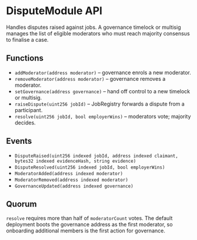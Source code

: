 # DisputeModule API

Handles disputes raised against jobs. A governance timelock or multisig manages
the list of eligible moderators who must reach majority consensus to finalise a
case.

## Functions
- `addModerator(address moderator)` – governance enrols a new moderator.
- `removeModerator(address moderator)` – governance removes a moderator.
- `setGovernance(address governance)` – hand off control to a new timelock or multisig.
- `raiseDispute(uint256 jobId)` – JobRegistry forwards a dispute from a participant.
- `resolve(uint256 jobId, bool employerWins)` – moderators vote; majority decides.

## Events
- `DisputeRaised(uint256 indexed jobId, address indexed claimant, bytes32 indexed evidenceHash, string evidence)`
- `DisputeResolved(uint256 indexed jobId, bool employerWins)`
- `ModeratorAdded(address indexed moderator)`
- `ModeratorRemoved(address indexed moderator)`
- `GovernanceUpdated(address indexed governance)`

## Quorum
`resolve` requires more than half of `moderatorCount` votes. The default
deployment boots the governance address as the first moderator, so onboarding
additional members is the first action for governance.
